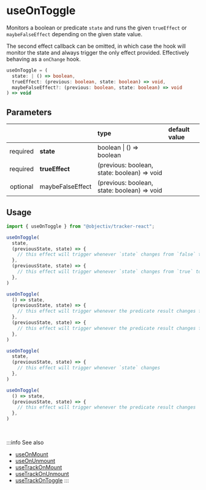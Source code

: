 # useOnToggle

Monitors a boolean or predicate `state` and runs the given `trueEffect` or `maybeFalseEffect` depending on the given state value.

The second effect callback can be omitted, in which case the hook will monitor the state and always trigger the only effect provided. Effectively behaving as a `onChange` hook.

```ts
useOnToggle = (
  state: | () => boolean,
  trueEffect: (previous: boolean, state: boolean) => void,
  maybeFalseEffect?: (previous: boolean, state: boolean) => void
) => void
```

## Parameters
|          |                  | type                                        | default value |
|:--------:|:-----------------|:--------------------------------------------|:--------------|
| required | **state**        | boolean &vert; () => boolean                |               |
| required | **trueEffect**   | (previous: boolean, state: boolean) => void |               |
| optional | maybeFalseEffect | (previous: boolean, state: boolean) => void |               |

## Usage
```ts
import { useOnToggle } from "@objectiv/tracker-react";
```

```ts title="with a boolean state"
useOnToggle(
  state, 
  (previousState, state) => {
    // this effect will trigger whenever `state` changes from `false` to `true`
  },
  (previousState, state) => {
    // this effect will trigger whenever `state` changes from `true` to `false`
  },
)
```

```ts title="with a predicate state"
useOnToggle(
  () => state, 
  (previousState, state) => {
    // this effect will trigger whenever the predicate result changes from `false` to `true`
  },
  (previousState, state) => {
    // this effect will trigger whenever the predicate result changes from `true` to `false`
  },
)
```

```ts title="without second effect and a boolean state"
useOnToggle(
  state, 
  (previousState, state) => {
    // this effect will trigger whenever `state` changes
  },
)
```

```ts title="without second effect and a predicate"
useOnToggle(
  () => state, 
  (previousState, state) => {
    // this effect will trigger whenever the predicate result changes
  },
)
```

<br />

:::info See also
- [useOnMount](/tracking/react/api-reference/hooks/useOnMount.md)
- [useOnUnmount](/tracking/react/api-reference/hooks/useOnUnmount.md)
- [useTrackOnMount](/tracking/react/api-reference/hooks/useTrackOnMount.md)
- [useTrackOnUnmount](/tracking/react/api-reference/hooks/useTrackOnUnmount.md)
- [useTrackOnToggle](/tracking/react/api-reference/hooks/useTrackOnToggle.md)
:::
